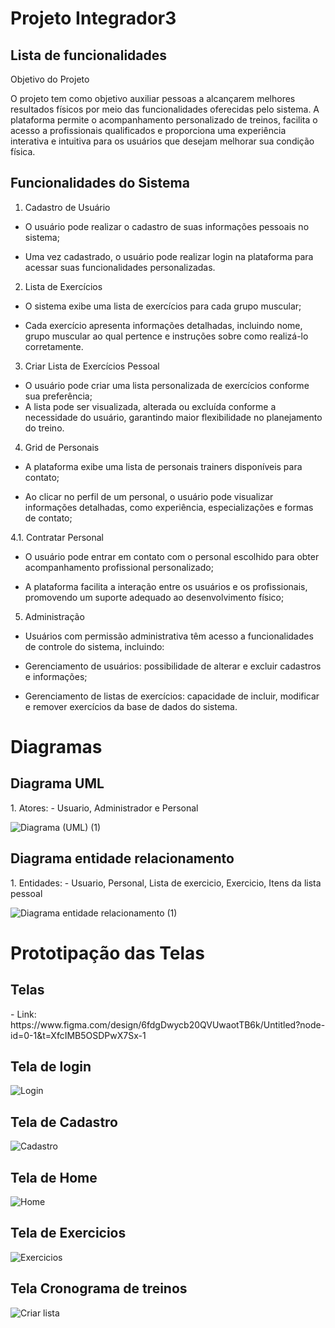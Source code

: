 # Projeto Integrador3

<h2>Lista de funcionalidades</h2>

Objetivo do Projeto

O projeto tem como objetivo auxiliar pessoas a alcançarem melhores resultados físicos por meio das funcionalidades oferecidas pelo sistema. A plataforma permite o acompanhamento personalizado de treinos, facilita o acesso a profissionais qualificados e proporciona uma experiência interativa e intuitiva para os usuários que desejam melhorar sua condição física.

<h2>Funcionalidades do Sistema</h2>

1. Cadastro de Usuário

- O usuário pode realizar o cadastro de suas informações pessoais no sistema;

- Uma vez cadastrado, o usuário pode realizar login na plataforma para acessar suas funcionalidades personalizadas.

2. Lista de Exercícios

- O sistema exibe uma lista de exercícios para cada grupo muscular;

- Cada exercício apresenta informações detalhadas, incluindo nome, grupo muscular ao qual pertence e instruções sobre como realizá-lo corretamente.

3. Criar Lista de Exercícios Pessoal

- O usuário pode criar uma lista personalizada de exercícios conforme sua preferência;
- A lista pode ser visualizada, alterada ou excluída conforme a necessidade do usuário, garantindo maior flexibilidade no planejamento do treino.

4. Grid de Personais

- A plataforma exibe uma lista de personais trainers disponíveis para contato;

- Ao clicar no perfil de um personal, o usuário pode visualizar informações detalhadas, como experiência, especializações e formas de contato;

4.1. Contratar Personal

- O usuário pode entrar em contato com o personal escolhido para obter acompanhamento profissional personalizado;

- A plataforma facilita a interação entre os usuários e os profissionais, promovendo um suporte adequado ao desenvolvimento físico;

5. Administração

- Usuários com permissão administrativa têm acesso a funcionalidades de controle do sistema, incluindo:
- Gerenciamento de usuários: possibilidade de alterar e excluir cadastros e informações;

- Gerenciamento de listas de exercícios: capacidade de incluir, modificar e remover exercícios da base de dados do sistema.

# Diagramas
<h2>Diagrama UML</h2>
1. Atores:
- Usuario, Administrador e Personal

![Diagrama (UML) (1)](https://github.com/user-attachments/assets/317b90b6-1d4c-4153-a28e-5460a6fcb43f)

<h2>Diagrama entidade relacionamento</h2>
1. Entidades:
- Usuario, Personal, Lista de exercicio, Exercicio, Itens da lista pessoal

![Diagrama entidade relacionamento (1)](https://github.com/user-attachments/assets/a0f39a48-af74-436f-a144-dd9d89ba6dc5)

# Prototipação das Telas
<h2>Telas</h2>
- Link: https://www.figma.com/design/6fdgDwycb20QVUwaotTB6k/Untitled?node-id=0-1&t=XfcIMB5OSDPwX7Sx-1

<h2>Tela de login</h2>

![Login](https://github.com/user-attachments/assets/63f58756-b6c5-4a58-8c62-fdbff4b105b2)


<h2>Tela de Cadastro</h2>

![Cadastro](https://github.com/user-attachments/assets/0c14f97f-d4b6-402b-97bc-b44e84044e0d)

<h2>Tela de Home</h2>

![Home](https://github.com/user-attachments/assets/259b0616-7981-4666-b1e5-ae332a845851)

<h2>Tela de Exercicios</h2>

![Exercicios](https://github.com/user-attachments/assets/d480103c-88f3-4177-8d26-34c7798395c6)

<h2>Tela Cronograma de treinos</h2>

![Criar lista](https://github.com/user-attachments/assets/2bc1316d-6c83-40af-9ad2-f84fda1cc799)







